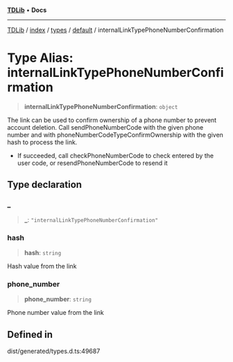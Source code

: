 [**TDLib**](../../../../../../README.md) • **Docs**

***

[TDLib](../../../../../../modules.md) / [index](../../../../../README.md) / [types](../../../README.md) / [default](../README.md) / internalLinkTypePhoneNumberConfirmation

# Type Alias: internalLinkTypePhoneNumberConfirmation

> **internalLinkTypePhoneNumberConfirmation**: `object`

The link can be used to confirm ownership of a phone number to prevent account deletion. Call sendPhoneNumberCode with the given phone number and with phoneNumberCodeTypeConfirmOwnership with the given hash to process the link.

- If succeeded, call checkPhoneNumberCode to check entered by the user code, or resendPhoneNumberCode to resend it

## Type declaration

### \_

> **\_**: `"internalLinkTypePhoneNumberConfirmation"`

### hash

> **hash**: `string`

Hash value from the link

### phone\_number

> **phone\_number**: `string`

Phone number value from the link

## Defined in

dist/generated/types.d.ts:49687

